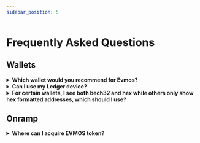 ```yaml
---
sidebar_position: 5
---
```


# Frequently Asked Questions

## Wallets

<details>

<summary><b>Which wallet would you recommend for Evmos?</b></summary>

There are many wallets to select from but the top wallets with the widest support are [Metamask](https://metamask.io/)
and [Keplr](https://www.keplr.app/). Evmos is an EVM chain built on top of the Cosmos SDK and Metamask does not support
non EVM-specific assets while Keplr wallet does. Keplr wallet will soon support ERC-20.

</details>

<details>

<summary><b>Can I use my Ledger device?</b></summary>

Absolutely! Take a look at the [Ledger](./connect-your-wallet/keplr) for more information. Metamask,
Keplr, and WalletConnect all work with Ledger. Ledger setup will be required before engaging with the dApps and products on Evmos.

</details>

<details>

<summary><b>For certain wallets, I see both bech32 and hex while others only show hex formatted addresses, which should
 I use?</b></summary>

The Evmos network supports both formats: bech32 and hex. Other EVM peers and its ecosystem uses hex encoding while
Cosmos-native uses bech32 formatted addresses. Keplr is unique and the EVM-compatible chains shows both formats. If you
are sending tokens (via [IBC](https://www.mintscan.io/evmos/relayers)), you will use bech32 formatted addresses unless
the receiving chain support EVM (i.e. Ethermint-based chains). You can further details [here](./../protocol/concepts/accounts).

</details>

## Onramp

<details>

<summary><b>Where can I acquire EVMOS token?</b></summary>

There are several paths users can take to acquire EVMOS Token.

- Decentralized Exchanges: [Osmosis](https://app.osmosis.zone/?from=ATOM&to=EVMOS)
- [C14 Money](https://pay.c14.money/) is an onramp service
- [Testnet Faucet](https://faucet.evmos.dev/) dispenses a small amount of testnet tokens

</details>
